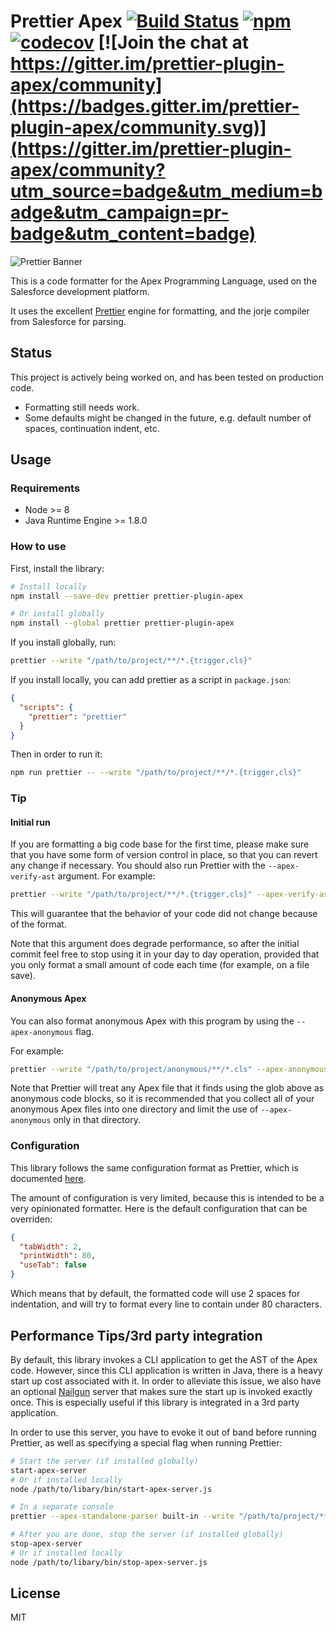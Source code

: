# Prettier Apex  [![Build Status](https://travis-ci.org/dangmai/prettier-plugin-apex.svg)](https://travis-ci.org/dangmai/prettier-plugin-apex) [![npm](https://img.shields.io/npm/v/prettier-plugin-apex.svg)](https://www.npmjs.com/package/prettier-plugin-apex) [![codecov](https://codecov.io/gh/dangmai/prettier-plugin-apex/branch/master/graph/badge.svg)](https://codecov.io/gh/dangmai/prettier-plugin-apex) [![Join the chat at https://gitter.im/prettier-plugin-apex/community](https://badges.gitter.im/prettier-plugin-apex/community.svg)](https://gitter.im/prettier-plugin-apex/community?utm_source=badge&utm_medium=badge&utm_campaign=pr-badge&utm_content=badge)

![Prettier Banner](https://raw.githubusercontent.com/prettier/prettier-logo/master/images/prettier-banner-light.png)

This is a code formatter for the Apex Programming Language,
used on the Salesforce development platform.

It uses the excellent [Prettier](https://prettier.io/) engine for formatting,
and the jorje compiler from Salesforce for parsing.

## Status

This project is actively being worked on, and has been tested on production code.

* Formatting still needs work.
* Some defaults might be changed in the future, e.g. default number of spaces,
continuation indent, etc.

## Usage

### Requirements

- Node >= 8
- Java Runtime Engine >= 1.8.0

### How to use

First, install the library:

```bash
# Install locally
npm install --save-dev prettier prettier-plugin-apex

# Or install globally
npm install --global prettier prettier-plugin-apex
```

If you install globally, run:

```bash
prettier --write "/path/to/project/**/*.{trigger,cls}"
```

If you install locally, you can add prettier as a script in `package.json`:

```json
{
  "scripts": {
    "prettier": "prettier"
  }
}
```

Then in order to run it:

```bash
npm run prettier -- --write "/path/to/project/**/*.{trigger,cls}"
```

### Tip

#### Initial run

If you are formatting a big code base for the first time,
please make sure that you have some form of version control in place,
so that you can revert any change if necessary.
You should also run Prettier with the `--apex-verify-ast` argument. For example:

```bash
prettier --write "/path/to/project/**/*.{trigger,cls}" --apex-verify-ast
```

This will guarantee that the behavior of your code did not change because of
the format.

Note that this argument does degrade performance, so after the initial commit
feel free to stop using it in your day to day operation, provided that you only
format a small amount of code each time (for example, on a file save).

#### Anonymous Apex

You can also format anonymous Apex with this program by using the
`--apex-anonymous` flag.

For example:

```bash
prettier --write "/path/to/project/anonymous/**/*.cls" --apex-anonymous
```

Note that Prettier will treat any Apex file that it finds using the glob above
as anonymous code blocks,
so it is recommended that you collect all of your anonymous Apex files into
one directory and limit the use of `--apex-anonymous` only in that directory.

### Configuration

This library follows the same configuration format as Prettier,
which is documented [here](https://prettier.io/docs/en/configuration.html).

The amount of configuration is very limited,
because this is intended to be a very opinionated formatter.
Here is the default configuration that can be overriden:

```json
{
  "tabWidth": 2,
  "printWidth": 80,
  "useTab": false
}
```

Which means that by default, the formatted code will use 2 spaces for indentation,
and will try to format every line to contain under 80 characters.

## Performance Tips/3rd party integration

By default,
this library invokes a CLI application to get the AST of the Apex code.
However, since this CLI application is written in Java,
there is a heavy start up cost associated with it.
In order to alleviate this issue,
we also have an optional [Nailgun](https://github.com/facebook/nailgun) server
that makes sure the start up is invoked exactly once.
This is especially useful if this library is integrated in a 3rd party application.

In order to use this server,
you have to evoke it out of band before running Prettier,
as well as specifying a special flag when running Prettier:

```bash
# Start the server (if installed globally)
start-apex-server
# Or if installed locally
node /path/to/libary/bin/start-apex-server.js

# In a separate console
prettier --apex-standalone-parser built-in --write "/path/to/project/**/*.{trigger,cls}"

# After you are done, stop the server (if installed globally)
stop-apex-server
# Or if installed locally
node /path/to/libary/bin/stop-apex-server.js
```

## License

MIT
